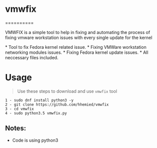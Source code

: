 # vmwfix
==========
<p>VMWFIX is a simple tool to help in fixing and automating the process
of fixing vmware workstation issues with every single update for the
kernel</p>
* Tool to fix Fedora kernel related issue.
* Fixing VMWare workstation networking modules issues.
* Fixing Fedora kernel update issues.
* All neccessary files included.

# Usage
> Use these steps to download and use `vmwfix` tool
```
1 - sudo dnf install python3 -y
2 - git clone https://github.com/hhemied/vmwfix
3 - cd vmwfix
4 - sudo python3.5 vmwfix.py
```

## Notes:

* Code is using python3
